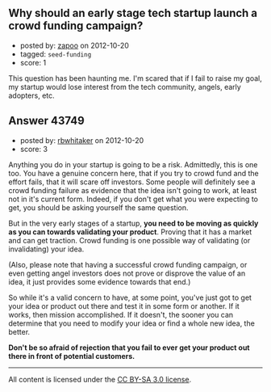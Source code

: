 ## Why should an early stage tech startup launch a crowd funding campaign?

- posted by: [zapoo](https://stackexchange.com/users/-1/17081-zapoo) on 2012-10-20
- tagged: `seed-funding`
- score: 1

This question has been haunting me. I'm scared that if I fail to raise my goal, my startup would lose interest from the tech community, angels, early adopters, etc.


## Answer 43749

- posted by: [rbwhitaker](https://stackexchange.com/users/-1/15024-rbwhitaker) on 2012-10-20
- score: 3

Anything you do in your startup is going to be a risk. Admittedly, this is one too. You have a genuine concern here, that if you try to crowd fund and the effort fails, that it will scare off investors. Some people will definitely see a crowd funding failure as evidence that the idea isn't going to work, at least not in it's current form. Indeed, if you don't get what you were expecting to get, you should be asking yourself the same question.

But in the very early stages of a startup, **you need to be moving as quickly as you can towards validating your product**. Proving that it has a market and can get traction. Crowd funding is one possible way of validating (or invalidating) your idea.

(Also, please note that having a successful crowd funding campaign, or even getting angel investors does not prove or disprove the value of an idea, it just provides some evidence towards that end.)

So while it's a valid concern to have, at some point, you've just got to get your idea or product out there and test it in some form or another. If it works, then mission accomplished. If it doesn't, the sooner you can determine that you need to modify your idea or find a whole new idea, the better.

**Don't be so afraid of rejection that you fail to ever get your product out there in front of potential customers.**



---

All content is licensed under the [CC BY-SA 3.0 license](https://creativecommons.org/licenses/by-sa/3.0/).
